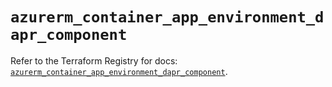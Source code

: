 # `azurerm_container_app_environment_dapr_component`

Refer to the Terraform Registry for docs: [`azurerm_container_app_environment_dapr_component`](https://registry.terraform.io/providers/hashicorp/azurerm/4.43.0/docs/resources/container_app_environment_dapr_component).

